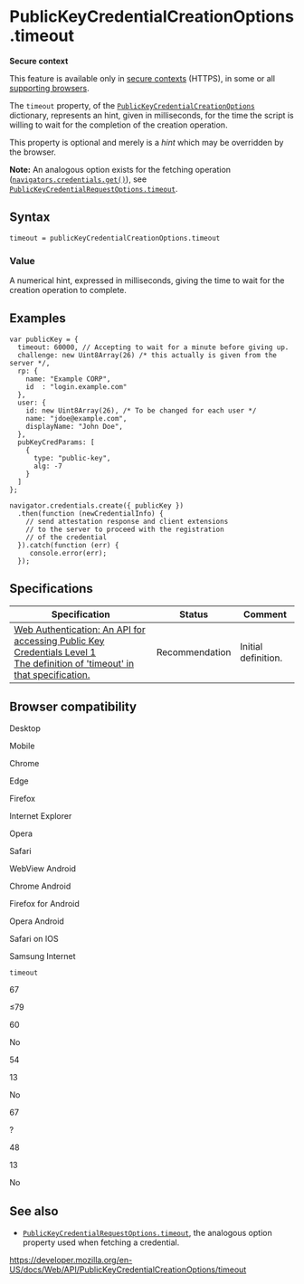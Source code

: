 PublicKeyCredentialCreationOptions.timeout
==========================================

**Secure context**

This feature is available only in [secure contexts](https://developer.mozilla.org/en-US/docs/Web/Security/Secure_Contexts) (HTTPS), in some or all [supporting browsers](#browser_compatibility).

The `timeout` property, of the [`PublicKeyCredentialCreationOptions`](../publickeycredentialcreationoptions) dictionary, represents an hint, given in milliseconds, for the time the script is willing to wait for the completion of the creation operation.

This property is optional and merely is a *hint* which may be overridden by the browser.

**Note:** An analogous option exists for the fetching operation ([`navigators.credentials.get()`](../credentialscontainer/get)), see [`PublicKeyCredentialRequestOptions.timeout`](../publickeycredentialrequestoptions/timeout).

Syntax
------

    timeout = publicKeyCredentialCreationOptions.timeout

### Value

A numerical hint, expressed in milliseconds, giving the time to wait for the creation operation to complete.

Examples
--------

    var publicKey = {
      timeout: 60000, // Accepting to wait for a minute before giving up.
      challenge: new Uint8Array(26) /* this actually is given from the server */,
      rp: {
        name: "Example CORP",
        id  : "login.example.com"
      },
      user: {
        id: new Uint8Array(26), /* To be changed for each user */
        name: "jdoe@example.com",
        displayName: "John Doe",
      },
      pubKeyCredParams: [
        {
          type: "public-key",
          alg: -7
        }
      ]
    };

    navigator.credentials.create({ publicKey })
      .then(function (newCredentialInfo) {
        // send attestation response and client extensions
        // to the server to proceed with the registration
        // of the credential
      }).catch(function (err) {
         console.error(err);
      });

Specifications
--------------

<table><thead><tr class="header"><th>Specification</th><th>Status</th><th>Comment</th></tr></thead><tbody><tr class="odd"><td><a href="https://w3c.github.io/webauthn/#dom-publickeycredentialcreationoptions-timeout">Web Authentication: An API for accessing Public Key Credentials Level 1<br />
<span class="small">The definition of 'timeout' in that specification.</span></a></td><td><span class="spec-rec">Recommendation</span></td><td>Initial definition.</td></tr></tbody></table>

Browser compatibility
---------------------

Desktop

Mobile

Chrome

Edge

Firefox

Internet Explorer

Opera

Safari

WebView Android

Chrome Android

Firefox for Android

Opera Android

Safari on IOS

Samsung Internet

`timeout`

67

≤79

60

No

54

13

No

67

?

48

13

No

See also
--------

-   [`PublicKeyCredentialRequestOptions.timeout`](../publickeycredentialrequestoptions/timeout), the analogous option property used when fetching a credential.

<a href="https://developer.mozilla.org/en-US/docs/Web/API/PublicKeyCredentialCreationOptions/timeout" class="_attribution-link">https://developer.mozilla.org/en-US/docs/Web/API/PublicKeyCredentialCreationOptions/timeout</a>
